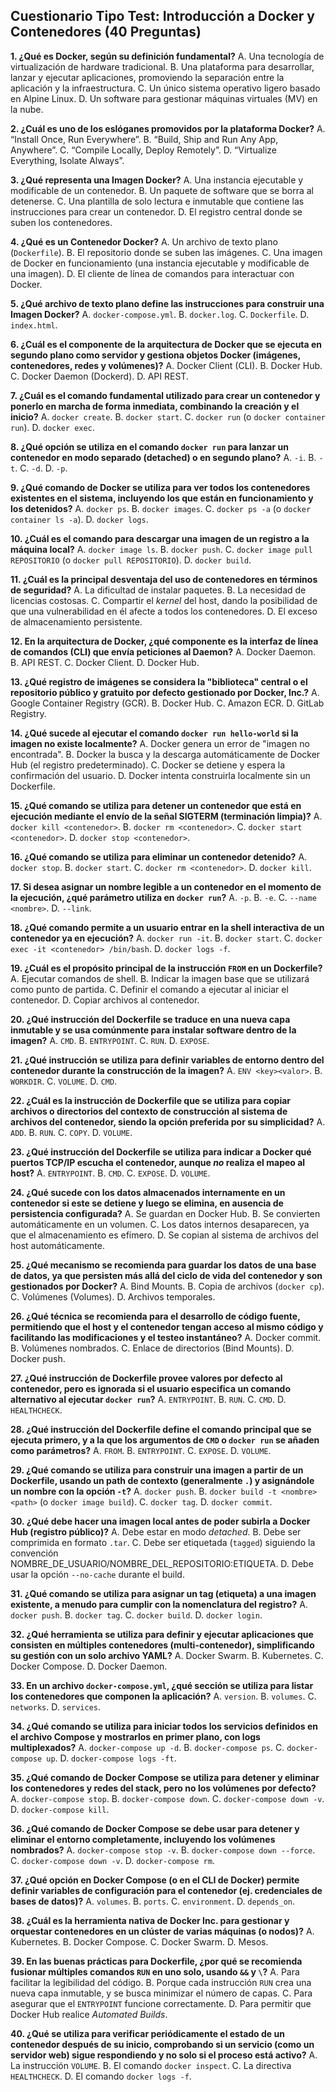 ## Cuestionario Tipo Test: Introducción a Docker y Contenedores (40 Preguntas)

**1. ¿Qué es Docker, según su definición fundamental?**
A. Una tecnología de virtualización de hardware tradicional.
B. Una plataforma para desarrollar, lanzar y ejecutar aplicaciones, promoviendo la separación entre la aplicación y la infraestructura.
C. Un único sistema operativo ligero basado en Alpine Linux.
D. Un software para gestionar máquinas virtuales (MV) en la nube.

**2. ¿Cuál es uno de los eslóganes promovidos por la plataforma Docker?**
A. “Install Once, Run Everywhere”.
B. “Build, Ship and Run Any App, Anywhere”.
C. “Compile Locally, Deploy Remotely”.
D. “Virtualize Everything, Isolate Always”.

**3. ¿Qué representa una Imagen Docker?**
A. Una instancia ejecutable y modificable de un contenedor.
B. Un paquete de software que se borra al detenerse.
C. Una plantilla de solo lectura e inmutable que contiene las instrucciones para crear un contenedor.
D. El registro central donde se suben los contenedores.

**4. ¿Qué es un Contenedor Docker?**
A. Un archivo de texto plano (`Dockerfile`).
B. El repositorio donde se suben las imágenes.
C. Una imagen de Docker en funcionamiento (una instancia ejecutable y modificable de una imagen).
D. El cliente de línea de comandos para interactuar con Docker.

**5. ¿Qué archivo de texto plano define las instrucciones para construir una Imagen Docker?**
A. `docker-compose.yml`.
B. `docker.log`.
C. `Dockerfile`.
D. `index.html`.

**6. ¿Cuál es el componente de la arquitectura de Docker que se ejecuta en segundo plano como servidor y gestiona objetos Docker (imágenes, contenedores, redes y volúmenes)?**
A. Docker Client (CLI).
B. Docker Hub.
C. Docker Daemon (Dockerd).
D. API REST.

**7. ¿Cuál es el comando fundamental utilizado para crear un contenedor y ponerlo en marcha de forma inmediata, combinando la creación y el inicio?**
A. `docker create`.
B. `docker start`.
C. `docker run` (o `docker container run`).
D. `docker exec`.

**8. ¿Qué opción se utiliza en el comando `docker run` para lanzar un contenedor en modo separado (detached) o en segundo plano?**
A. `-i`.
B. `-t`.
C. `-d`.
D. `-p`.

**9. ¿Qué comando de Docker se utiliza para ver todos los contenedores existentes en el sistema, incluyendo los que están en funcionamiento y los detenidos?**
A. `docker ps`.
B. `docker images`.
C. `docker ps -a` (o `docker container ls -a`).
D. `docker logs`.

**10. ¿Cuál es el comando para descargar una imagen de un registro a la máquina local?**
A. `docker image ls`.
B. `docker push`.
C. `docker image pull REPOSITORIO` (o `docker pull REPOSITORIO`).
D. `docker build`.

**11. ¿Cuál es la principal desventaja del uso de contenedores en términos de seguridad?**
A. La dificultad de instalar paquetes.
B. La necesidad de licencias costosas.
C. Compartir el *kernel* del host, dando la posibilidad de que una vulnerabilidad en él afecte a todos los contenedores.
D. El exceso de almacenamiento persistente.

**12. En la arquitectura de Docker, ¿qué componente es la interfaz de línea de comandos (CLI) que envía peticiones al Daemon?**
A. Docker Daemon.
B. API REST.
C. Docker Client.
D. Docker Hub.

**13. ¿Qué registro de imágenes se considera la "biblioteca" central o el repositorio público y gratuito por defecto gestionado por Docker, Inc.?**
A. Google Container Registry (GCR).
B. Docker Hub.
C. Amazon ECR.
D. GitLab Registry.

**14. ¿Qué sucede al ejecutar el comando `docker run hello-world` si la imagen no existe localmente?**
A. Docker genera un error de "imagen no encontrada".
B. Docker la busca y la descarga automáticamente de Docker Hub (el registro predeterminado).
C. Docker se detiene y espera la confirmación del usuario.
D. Docker intenta construirla localmente sin un Dockerfile.

**15. ¿Qué comando se utiliza para detener un contenedor que está en ejecución mediante el envío de la señal SIGTERM (terminación limpia)?**
A. `docker kill <contenedor>`.
B. `docker rm <contenedor>`.
C. `docker start <contenedor>`.
D. `docker stop <contenedor>`.

**16. ¿Qué comando se utiliza para eliminar un contenedor detenido?**
A. `docker stop`.
B. `docker start`.
C. `docker rm <contenedor>`.
D. `docker kill`.

**17. Si desea asignar un nombre legible a un contenedor en el momento de la ejecución, ¿qué parámetro utiliza en `docker run`?**
A. `-p`.
B. `-e`.
C. `--name <nombre>`.
D. `--link`.

**18. ¿Qué comando permite a un usuario entrar en la shell interactiva de un contenedor ya en ejecución?**
A. `docker run -it`.
B. `docker start`.
C. `docker exec -it <contenedor> /bin/bash`.
D. `docker logs -f`.

**19. ¿Cuál es el propósito principal de la instrucción `FROM` en un Dockerfile?**
A. Ejecutar comandos de shell.
B. Indicar la imagen base que se utilizará como punto de partida.
C. Definir el comando a ejecutar al iniciar el contenedor.
D. Copiar archivos al contenedor.

**20. ¿Qué instrucción del Dockerfile se traduce en una nueva capa inmutable y se usa comúnmente para instalar software dentro de la imagen?**
A. `CMD`.
B. `ENTRYPOINT`.
C. `RUN`.
D. `EXPOSE`.

**21. ¿Qué instrucción se utiliza para definir variables de entorno dentro del contenedor durante la construcción de la imagen?**
A. `ENV <key><valor>`.
B. `WORKDIR`.
C. `VOLUME`.
D. `CMD`.

**22. ¿Cuál es la instrucción de Dockerfile que se utiliza para copiar archivos o directorios del contexto de construcción al sistema de archivos del contenedor, siendo la opción preferida por su simplicidad?**
A. `ADD`.
B. `RUN`.
C. `COPY`.
D. `VOLUME`.

**23. ¿Qué instrucción del Dockerfile se utiliza para indicar a Docker qué puertos TCP/IP escucha el contenedor, aunque *no* realiza el mapeo al host?**
A. `ENTRYPOINT`.
B. `CMD`.
C. `EXPOSE`.
D. `VOLUME`.

**24. ¿Qué sucede con los datos almacenados internamente en un contenedor si este se detiene y luego se elimina, en ausencia de persistencia configurada?**
A. Se guardan en Docker Hub.
B. Se convierten automáticamente en un volumen.
C. Los datos internos desaparecen, ya que el almacenamiento es efímero.
D. Se copian al sistema de archivos del host automáticamente.

**25. ¿Qué mecanismo se recomienda para guardar los datos de una base de datos, ya que persisten más allá del ciclo de vida del contenedor y son gestionados por Docker?**
A. Bind Mounts.
B. Copia de archivos (`docker cp`).
C. Volúmenes (Volumes).
D. Archivos temporales.

**26. ¿Qué técnica se recomienda para el desarrollo de código fuente, permitiendo que el host y el contenedor tengan acceso al mismo código y facilitando las modificaciones y el testeo instantáneo?**
A. Docker commit.
B. Volúmenes nombrados.
C. Enlace de directorios (Bind Mounts).
D. Docker push.

**27. ¿Qué instrucción de Dockerfile provee valores por defecto al contenedor, pero es ignorada si el usuario especifica un comando alternativo al ejecutar `docker run`?**
A. `ENTRYPOINT`.
B. `RUN`.
C. `CMD`.
D. `HEALTHCHECK`.

**28. ¿Qué instrucción del Dockerfile define el comando principal que se ejecuta primero, y a la que los argumentos de `CMD` o `docker run` se añaden como parámetros?**
A. `FROM`.
B. `ENTRYPOINT`.
C. `EXPOSE`.
D. `VOLUME`.

**29. ¿Qué comando se utiliza para construir una imagen a partir de un Dockerfile, usando un path de contexto (generalmente `.`) y asignándole un nombre con la opción `-t`?**
A. `docker push`.
B. `docker build -t <nombre> <path>` (o `docker image build`).
C. `docker tag`.
D. `docker commit`.

**30. ¿Qué debe hacer una imagen local antes de poder subirla a Docker Hub (registro público)?**
A. Debe estar en modo *detached*.
B. Debe ser comprimida en formato `.tar`.
C. Debe ser etiquetada (`tagged`) siguiendo la convención NOMBRE\_DE\_USUARIO/NOMBRE\_DEL\_REPOSITORIO:ETIQUETA.
D. Debe usar la opción `--no-cache` durante el build.

**31. ¿Qué comando se utiliza para asignar un tag (etiqueta) a una imagen existente, a menudo para cumplir con la nomenclatura del registro?**
A. `docker push`.
B. `docker tag`.
C. `docker build`.
D. `docker login`.

**32. ¿Qué herramienta se utiliza para definir y ejecutar aplicaciones que consisten en múltiples contenedores (multi-contenedor), simplificando su gestión con un solo archivo YAML?**
A. Docker Swarm.
B. Kubernetes.
C. Docker Compose.
D. Docker Daemon.

**33. En un archivo `docker-compose.yml`, ¿qué sección se utiliza para listar los contenedores que componen la aplicación?**
A. `version`.
B. `volumes`.
C. `networks`.
D. `services`.

**34. ¿Qué comando se utiliza para iniciar todos los servicios definidos en el archivo Compose y mostrarlos en primer plano, con logs multiplexados?**
A. `docker-compose up -d`.
B. `docker-compose ps`.
C. `docker-compose up`.
D. `docker-compose logs -ft`.

**35. ¿Qué comando de Docker Compose se utiliza para detener y eliminar los contenedores y redes del stack, pero no los volúmenes por defecto?**
A. `docker-compose stop`.
B. `docker-compose down`.
C. `docker-compose down -v`.
D. `docker-compose kill`.

**36. ¿Qué comando de Docker Compose se debe usar para detener y eliminar el entorno completamente, incluyendo los volúmenes nombrados?**
A. `docker-compose stop -v`.
B. `docker-compose down --force`.
C. `docker-compose down -v`.
D. `docker-compose rm`.

**37. ¿Qué opción en Docker Compose (o en el CLI de Docker) permite definir variables de configuración para el contenedor (ej. credenciales de bases de datos)?**
A. `volumes`.
B. `ports`.
C. `environment`.
D. `depends_on`.

**38. ¿Cuál es la herramienta nativa de Docker Inc. para gestionar y orquestar contenedores en un clúster de varias máquinas (o nodos)?**
A. Kubernetes.
B. Docker Compose.
C. Docker Swarm.
D. Mesos.

**39. En las buenas prácticas para Dockerfile, ¿por qué se recomienda fusionar múltiples comandos `RUN` en uno solo, usando `&&` y `\`?**
A. Para facilitar la legibilidad del código.
B. Porque cada instrucción `RUN` crea una nueva capa inmutable, y se busca minimizar el número de capas.
C. Para asegurar que el `ENTRYPOINT` funcione correctamente.
D. Para permitir que Docker Hub realice *Automated Builds*.

**40. ¿Qué se utiliza para verificar periódicamente el estado de un contenedor después de su inicio, comprobando si un servicio (como un servidor web) sigue respondiendo y no solo si el proceso está activo?**
A. La instrucción `VOLUME`.
B. El comando `docker inspect`.
C. La directiva `HEALTHCHECK`.
D. El comando `docker logs -f`.